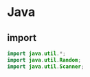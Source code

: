# Java
## import
~~~java
import java.util.*;
import java.util.Random;
import java.util.Scanner;
~~~
